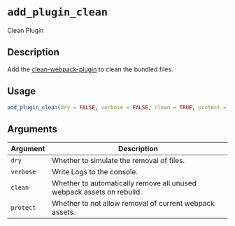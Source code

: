 # `add_plugin_clean`

Clean Plugin


## Description

Add the [clean-webpack-plugin](https://www.npmjs.com/package/clean-webpack-plugin) to
 clean the bundled files.


## Usage

```r
add_plugin_clean(dry = FALSE, verbose = FALSE, clean = TRUE, protect = TRUE)
```


## Arguments

Argument      |Description
------------- |----------------
`dry`     |     Whether to simulate the removal of files.
`verbose`     |     Write Logs to the console.
`clean`     |     Whether to automatically remove all unused webpack assets on rebuild.
`protect`     |     Whether to not allow removal of current webpack assets.


